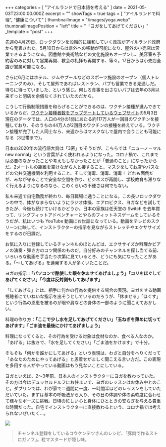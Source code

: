 +++
categories = [ "アイルランドで日本語を考える" ]
date = 2021-05-03T23:00:00.000Z
excerpt = ""
showTags = true
tags = [ "アイルランドで料理", "健康について" ]
thumbnailImage = "/images/yoga.webp"
thumbnailImagePosition = "left"
title = "「ヨガをしてあげてください」"
_template = "post"
+++

先週の4月29日、ロックダウンを段階的に緩和していく政策がアイルランド政府から発表された。5月10日からは県外への移動が可能になり、屋外の小売店は営業できるようになる。図書館や美術館などの文化施設もオープンし、美容室も予約客のみに対して営業再開、教会の礼拝も再開する、等々。17日からは小売店全店が営業可能になる。

<!--more-->

さらに6月にはホテル、ジムやプールなどのスポーツ施設のオープン（個人トレーニングのみ）、そして屋外であればレストラン、パブも営業できる見通しだ。待ちに待っていました、という感じ。何しろ食事を出さないパブは去年の3月以来ずっと閉店を余儀なくされていたのだから。

こうして行動制限措置を和らげることができるのは、ワクチン接種が進んできているからだ。[ワクチン接種者数をアップデートしているウェブサイト](https://covid-19.geohive.ie/pages/vaccinations)の5月3日現在のデータでは、人口の4分の1弱にあたる約117万人が一回目のワクチンを接種しており、そのうちの44万人が2回目のワクチンの接種を終えている。ワクチン接種が完了した人同士なら、来週からはマスクなしで屋内で会うことも可能になる（3世帯まで）。

日本の2020年の流行語大賞は「3密」だそうだが、こちらでは「ニューノーマル new normal」という言葉がよく使われるようになった。コロナ禍で、これまでは必要のなかったことや考えもしなかったことが「普通のこと」になったからだ。2メートルの距離を空けながら人と接すること、マスクをしてお店やバスなどの公共交通機関を利用すること、そして消毒、消毒、消毒！ どれも面倒だが、みなが守ることで安全な空間を作り、ビジネスが再開し、学校教育も滞りなく行えるようになるのなら、このくらいの不便さは何でもない。

私も来週で自宅勤務が終わり、毎日職場に通うことになる。この長いロックダウンの中で、体がなまらないようにラジオ体操、エアロビクス、ヨガなどを試してきたが、今後も続けていけるかどうか。日本の家族は任天堂の Switch を去年買って、リングフィットアドベンチャーとやらのフィットネスゲームをしているそうだが、私はいつも YouTube 動画にお世話になっている。動画をテレビのスクリーンに映して、インストラクターの指示を見ながらストレッチやエクササイズをするのが日課だ。

お気に入りに登録しているチャンネルのほとんどは、エクササイズか料理かピアノの演奏・弾き方のコツ関係のものだ。自分好みのチャンネルを探し当てる前、いろいろな動画を手当たり次第に見ているとき、どうにも気になったことがある。「～してあげる」を連発する人が多くいたことだ。

ヨガの指示：**「パソコンで酷使した眼を休ませてあげましょう」「コリをほぐしてあげてください」「今度は反対側もしてあげます」**

「してあげる」とは、相手に何かの行為を提供する場合の表現。ヨガをする動画視聴者にていねいな指示を出そうとしているのだろうが、「休ませる」「ほぐす」という行為の恩恵を被るのが眼や肩などの身体の一部のように聞こえておかしい。

料理の作り方：**「ここで少し水を足してあげてください」「玉ねぎを薄めに切ってあげます」「ごま油を最後にかけてあげましょう」**

料理になってくると、その行為を受ける対象は食材なのか、食べる人なのか。「あげる」は抜きで、「水を足してください」「ごま油をかけます」で十分。

そもそも「何かを誰かにしてあげる」という表現は、わざと自分をへりくだって「あなたのためにやってあげる」と恩着せがましく聞こえる言い方だ。この表現を多用する人がやっている動画はもう見ないことにしている。

ヨガといえば、2～3年前、日本人のインストラクターにヨガを教わっていた。その方は今はデュッセルドルフにお住まいで、ヨガのレッスンはお休み中とのこと。ダブリンでは、わが家で二週間に一度、一時間半ほどのレッスンをしていただいていた。まずは基本の呼吸法から入り、その日の体調や体の柔軟度に合わせて様々なポーズに挑戦。日頃の忙しい心と身体にひとときの安らぎを与える貴重な時間だった。自宅でインストラクターに直接教わるという、コロナ禍では考えられないぜいたく…。

![](/images/pork-stroganoff.webp)

> チャンネル登録をしているコウケンテツさんのレシピ、「豚肉で作るストロガノフ」。粒マスタードが隠し味。
